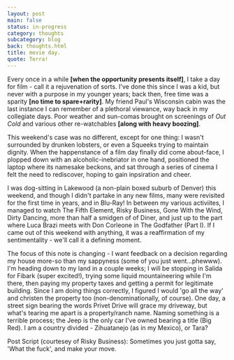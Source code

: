 ```yaml
---
layout: post
main: false
status: in-progress
category: thoughts
subcategory: blog
back: thoughts.html
title: movie day.
quote: Terra!
---
```


Every once in a while **\[when the opportunity presents itself\]**, I take a day for film - call it a rejuvenation of sorts. I've done this since I was a kid, but never with a purpose in my younger years; back then, free time was a sparity **\[no time to spare+rarity\]**. My friend Paul's Wisconsin cabin was the last instance I can remember of a plethoral viewance, way back in my collegiate days. Poor weather and sun-comas brought on screenings of _Out Cold_ and various other re-watchables **\[along with heavy boozing\]**. 

This weekend's case was no different, except for one thing: I wasn't surrounded by drunken lobsters, or even a Squeeks trying to maintain dignity. When the happenstance of a film day finally did come about-face, I plopped down with an alcoholic-inebriator in one hand, positioned the laptop where its namesake beckons, and sat through a series of cinema I felt the need to rediscover, hoping to gain inpsiration and cheer.

I was dog-sitting in Lakewood (a non-plain boxed suburb of Denver) this weekend, and though I didn't partake in any new films, many were revisited for the first time in years, and in Blu-Ray! In between my various activiites, I managed to watch The Fifth Element, Risky Business, Gone With the Wind, Dirty Dancing, more than half a smidgen of of Diner, and just up to the part where Luca Brazi meets with Don Corleone in The Godfather (Part I). If I came out of this weekend with anything, it was a reaffirmation of my sentimentality - we'll call it a defining moment.

The focus of this note is changing - I want feedback on a decision regarding my house more-so than my sappyness (some of you just went...phewww). I'm heading down to my land in a couple weeks; I will be stopping in Salida for Fibark (super excited!), trying some liquid mountaineering while I'm there, then paying my property taxes and getting a permit for legitimate building. Since I am doing things correctly, I figured I would 'go all the way' and christen the property too (non-denominationally, of course). One day, a street sign bearing the words Privet Drive will grace my driveway, but what's tearing me apart is a property/ranch name. Naming something is a terrible process; the Jeep is the only car I've owned bearing a title (Big Red). I am a country divided - Zihuatanejo (as in my Mexico), or Tara?

Post Script (courtesey of Risky Business): Sometimes you just gotta say, 'What the fuck', and make your move.